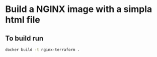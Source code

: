 # Build a NGINX image with a simpla html file

## To build run 
```sh
docker build -t nginx-terraform .
```
